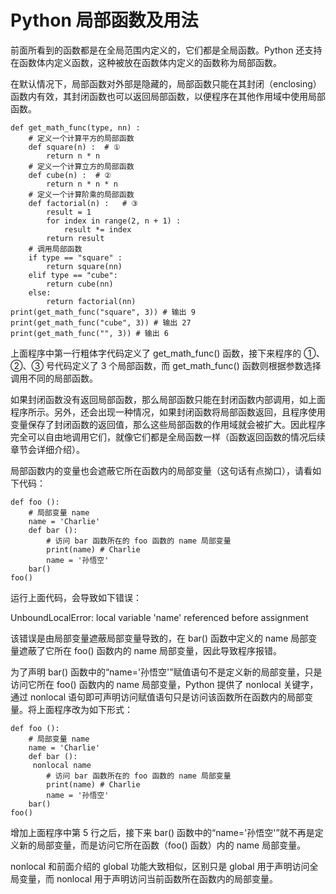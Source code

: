 # Python 局部函数及用法

前面所看到的函数都是在全局范围内定义的，它们都是全局函数。Python 还支持在函数体内定义函数，这种被放在函数体内定义的函数称为局部函数。

在默认情况下，局部函数对外部是隐藏的，局部函数只能在其封闭（enclosing）函数内有效，其封闭函数也可以返回局部函数，以便程序在其他作用域中使用局部函数。

```
def get_math_func(type, nn) :
    # 定义一个计算平方的局部函数
    def square(n) :  # ①
        return n * n
    # 定义一个计算立方的局部函数
    def cube(n) :  # ②
        return n * n * n
    # 定义一个计算阶乘的局部函数
    def factorial(n) :   # ③
        result = 1
        for index in range(2, n + 1) :
            result *= index
        return result
    # 调用局部函数
    if type == "square" :
        return square(nn)
    elif type == "cube":
        return cube(nn)
    else:
        return factorial(nn)
print(get_math_func("square", 3)) # 输出 9
print(get_math_func("cube", 3)) # 输出 27
print(get_math_func("", 3)) # 输出 6
```

上面程序中第一行粗体字代码定义了 get_math_func() 函数，接下来程序的 ①、②、③ 号代码定义了 3 个局部函数，而 get_math_func() 函数则根据参数选择调用不同的局部函数。

如果封闭函数没有返回局部函数，那么局部函数只能在封闭函数内部调用，如上面程序所示。另外，还会出现一种情况，如果封闭函数将局部函数返回，且程序使用变量保存了封闭函数的返回值，那么这些局部函数的作用域就会被扩大。因此程序完全可以自由地调用它们，就像它们都是全局函数一样（函数返回函数的情况后续章节会详细介绍）。

局部函数内的变量也会遮蔽它所在函数内的局部变量（这句话有点拗口），请看如下代码：

```
def foo ():
    # 局部变量 name
    name = 'Charlie'
    def bar ():
        # 访问 bar 函数所在的 foo 函数的 name 局部变量
        print(name) # Charlie
        name = '孙悟空'
    bar()
foo()
```

运行上面代码，会导致如下错误：

UnboundLocalError: local variable 'name' referenced before assignment

该错误是由局部变量遮蔽局部变量导致的，在 bar() 函数中定义的 name 局部变量遮蔽了它所在 foo() 函数内的 name 局部变量，因此导致程序报错。

为了声明 bar() 函数中的“name='孙悟空'”赋值语句不是定义新的局部变量，只是访问它所在 foo() 函数内的 name 局部变量，Python 提供了 nonlocal 关键字，通过 nonlocal 语句即可声明访问赋值语句只是访问该函数所在函数内的局部变量。将上面程序改为如下形式：

```
def foo ():
    # 局部变量 name
    name = 'Charlie'
    def bar ():
     nonlocal name
        # 访问 bar 函数所在的 foo 函数的 name 局部变量
        print(name) # Charlie
        name = '孙悟空'
    bar()
foo()
```

增加上面程序中第 5 行之后，接下来 bar() 函数中的“name='孙悟空'”就不再是定义新的局部变量，而是访问它所在函数（foo() 函数）内的 name 局部变量。

nonlocal 和前面介绍的 global 功能大致相似，区别只是 global 用于声明访问全局变量，而 nonlocal 用于声明访问当前函数所在函数内的局部变量。